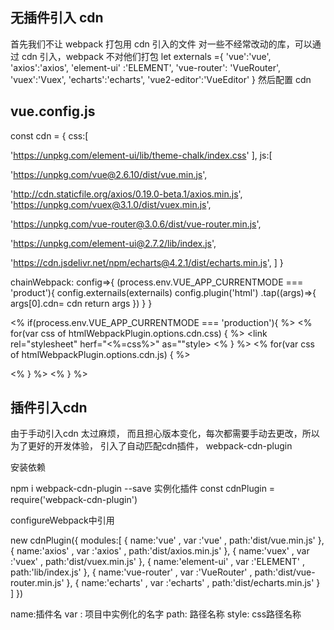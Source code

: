 ## 无插件引入 cdn

首先我们不让 webpack 打包用 cdn 引入的文件
对一些不经常改动的库，可以通过 cdn 引入，webpack 不对他们打包
let externals ={
'vue':'vue',
'axios':'axios',
'element-ui' :'ELEMENT',
'vue-router': 'VueRouter',
'vuex':'Vuex',
'echarts':'echarts',
'vue2-editor':'VueEditor'
}
然后配置 cdn
## vue.config.js
const cdn = {
  css:[
  <!-- //element-ui css -->
  'https://unpkg.com/element-ui/lib/theme-chalk/index.css'
  ],
  js:[
  <!-- vue -->
  'https://unpkg.com/vue@2.6.10/dist/vue.min.js',
  <!-- axios -->
  'http://cdn.staticfile.org/axios/0.19.0-beta.1/axios.min.js',
    <!-- vuex -->
  'https://unpkg.com/vuex@3.1.0/dist/vuex.min.js',
  <!-- vue-router -->
 'https://unpkg.com/vue-router@3.0.6/dist/vue-router.min.js',
 <!-- element -->
 'https://unpkg.com/element-ui@2.7.2/lib/index.js',
 <!-- echarts -->
'https://cdn.jsdelivr.net/npm/echarts@4.2.1/dist/echarts.min.js',
  ]
}

chainWebpack: config=>{
  (process.env.VUE_APP_CURRENTMODE === 'product'){
    <!-- 忽略打包 -->
    config.externails(externails) 
    config.plugin('html')
    .tap((args)=>{
      args[0].cdn= cdn
      return args
    })
  }
}

<!-- public/index.html 读取cdn -->

<% if(process.env.VUE_APP_CURRENTMODE === 'production'){ %>
  <% for(var css of htmlWebpackPlugin.options.cdn.css) { %>
    <link rel="stylesheet" herf="<%=css%>" as=""style>
    <% } %>
  <% for(var css of htmlWebpackPlugin.options.cdn.js) { %>
  <script  herf="<%=js%>"> </script>
  <% } %>
<% } %>




## 插件引入cdn 

由于手动引入cdn 太过麻烦， 而且担心版本变化，每次都需要手动去更改，所以为了更好的开发体验，
引入了自动匹配cdn插件， webpack-cdn-plugin 

安装依赖

npm i webpack-cdn-plugin --save
实例化插件
  const cdnPlugin = require('webpack-cdn-plugin')

configureWebpack中引用

new cdnPlugin({
  modules:[
    {
      name:'vue' , var :'vue' , path:'dist/vue.min.js'
    },
    {
       name:'axios' , var :'axios' , path:'dist/axios.min.js'
    },
    {
       name:'vuex' , var :'vuex' , path:'dist/vuex.min.js'
    },
    {
       name:'element-ui' , var :'ELEMENT' , path:'lib/index.js'
    },
    {
       name:'vue-router' , var :'VueRouter' , path:'dist/vue-router.min.js'
    },
    {
       name:'echarts' , var :'echarts' , path:'dist/echarts.min.js'
    }
  ]
})


name:插件名
var : 项目中实例化的名字
path: 路径名称
style: css路径名称